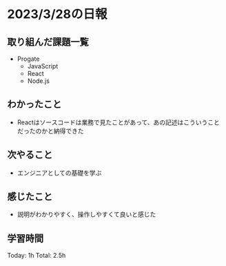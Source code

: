 # 2023/3/28の日報
## 取り組んだ課題一覧
* Progate
    * JavaScript
    * React
    * Node.js
## わかったこと
* Reactはソースコードは業務で見たことがあって、あの記述はこういうことだったのかと納得できた
## 次やること
* エンジニアとしての基礎を学ぶ
## 感じたこと
* 説明がわかりやすく、操作しやすくて良いと感じた
## 学習時間
Today: 1h
Total: 2.5h